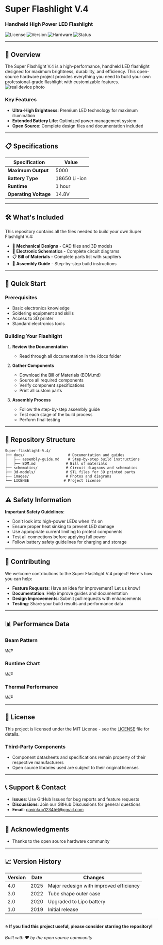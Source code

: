 # Super Flashlight V.4
### Handheld High Power LED Flashlight

![License](https://img.shields.io/badge/license-MIT-blue.svg)
![Version](https://img.shields.io/badge/version-4.0-brightgreen.svg)
![Hardware](https://img.shields.io/badge/type-hardware-orange.svg)
![Status](https://img.shields.io/badge/status-active-success.svg)

---

## 🔦 Overview

The Super Flashlight V.4 is a high-performance, handheld LED flashlight designed for maximum brightness, durability, and efficiency. This open-source hardware project provides everything you need to build your own professional-grade flashlight with customizable features.
![real device photo](/images/IMG_3735.jpg)

### Key Features
- **Ultra-High Brightness**: Premium LED technology for maximum illumination
- **Extended Battery Life**: Optimized power management system
- **Open Source**: Complete design files and documentation included

---

## 📋 Specifications

| Specification | Value |
|---------------|-------|
| **Maximum Output** | 5000 |
| **Battery Type** | 18650 Li-ion |
| **Runtime** | 1 hour |
| **Operating Voltage** | 14.8V |

---

## 🛠️ What's Included

This repository contains all the files needed to build your own Super Flashlight V.4:

- 📐 **Mechanical Designs** - CAD files and 3D models
- 🔌 **Electronic Schematics** - Complete circuit diagrams
- 📋 **Bill of Materials** - Complete parts list with suppliers
- 📖 **Assembly Guide** - Step-by-step build instructions

---

## 🚀 Quick Start

### Prerequisites
- Basic electronics knowledge
- Soldering equipment and skills
- Access to 3D printer
- Standard electronics tools

### Building Your Flashlight

1. **Review the Documentation**
   - Read through all documentation in the /docs folder

2. **Gather Components**
   - Download the Bill of Materials (BOM.md)
   - Source all required components
   - Verify component specifications
   - Print all custom parts

4. **Assembly Process**
   - Follow the step-by-step assembly guide
   - Test each stage of the build process
   - Perform final testing
---

## 📁 Repository Structure

```
Super-flashlight-V.4/
├── docs/                    # Documentation and guides
│   ├── assembly-guide.md    # Step-by-step build instructions
│   ├── BOM.md              # Bill of materials
├── schematics/             # Circuit diagrams and schematics
├── 3d-models/              # STL files for 3D printed parts
├── images/                 # Photos and diagrams
└── LICENSE                # Project license
```

---

## ⚠️ Safety Information

**Important Safety Guidelines:**
- Don't look into high-power LEDs when it's on
- Ensure proper heat sinking to prevent LED damage
- Use appropriate current limiting to protect components
- Test all connections before applying full power
- Follow battery safety guidelines for charging and storage

---

## 🤝 Contributing

We welcome contributions to the Super Flashlight V.4 project! Here's how you can help:

- **Feature Requests**: Have an idea for improvement? Let us know!
- **Documentation**: Help improve guides and documentation
- **Design Improvements**: Submit pull requests with enhancements
- **Testing**: Share your build results and performance data

---

## 📊 Performance Data

### Beam Pattern
*WIP*

### Runtime Chart
*WIP*

### Thermal Performance
*WIP*

---

## 📜 License

This project is licensed under the MIT License - see the [LICENSE](LICENSE) file for details.

### Third-Party Components
- Component datasheets and specifications remain property of their respective manufacturers
- Open source libraries used are subject to their original licenses

---

## 📞 Support & Contact

- **Issues**: Use GitHub Issues for bug reports and feature requests
- **Discussions**: Join our GitHub Discussions for general questions
- **Email**: gavinkuo123456@gmail.com

---

## 🙏 Acknowledgments

- Thanks to the open source hardware community

---

## 📈 Version History

| Version | Date | Changes |
|---------|------|---------|
| 4.0 | 2025 | Major redesign with improved efficiency |
| 3.0 | 2022 | Tube shape outer case |
| 2.0 | 2020 | Upgraded to Lipo battery |
| 1.0 | 2019 | Initial release |

---

**⭐ If you find this project useful, please consider starring the repository!**

*Built with ❤️ by the open source community*
